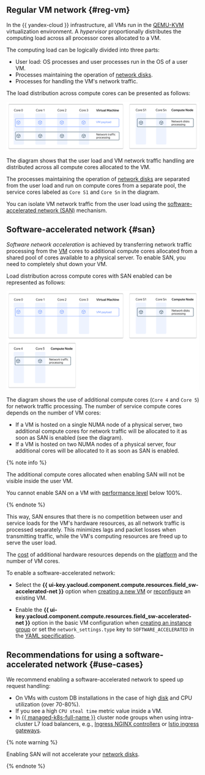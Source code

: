 ## Regular VM network {#reg-vm}

In the {{ yandex-cloud }} infrastructure, all VMs run in the [QEMU-KVM](https://en.wikipedia.org/wiki/QEMU) virtualization environment. A *hypervisor* proportionally distributes the computing load across all processor cores allocated to a VM.

The computing load can be logically divided into three parts:

* User load: OS processes and user processes run in the OS of a user VM.
* Processes maintaining the operation of [network disks](../../compute/concepts/disk.md).
* Processes for handling the VM's network traffic.

The load distribution across compute cores can be presented as follows:

![SAN-Disabled](../../_assets/compute/san-disabled.svg)

The diagram shows that the user load and VM network traffic handling are distributed across all compute cores allocated to the VM.

The processes maintaining the operation of [network disks](../../compute/concepts/disk.md) are separated from the user load and run on compute cores from a separate pool, the service cores labeled as `Core S1` and `Core Sn` in the diagram.

You can isolate VM network traffic from the user load using the [software-accelerated network (SAN)](#san) mechanism.

## Software-accelerated network {#san}

*Software network acceleration* is achieved by transferring network traffic processing from the [VM](../../compute/concepts/vm.md) cores to additional compute cores allocated from a shared pool of cores available to a physical server. To enable SAN, you need to completely shut down your VM.

Load distribution across compute cores with SAN enabled can be represented as follows:

![SAN-Enabled](../../_assets/compute/san-enabled.svg)

The diagram shows the use of additional compute cores (`Core 4` and `Core 5`) for network traffic processing. The number of service compute cores depends on the number of VM cores:

* If a VM is hosted on a single NUMA node of a physical server, two additional compute cores for network traffic will be allocated to it as soon as SAN is enabled (see the diagram).
* If a VM is hosted on two NUMA nodes of a physical server, four additional cores will be allocated to it as soon as SAN is enabled.

{% note info %}

The additional compute cores allocated when enabling SAN will not be visible inside the user VM.

You cannot enable SAN on a VM with [performance level](../../compute/concepts/performance-levels.md) below 100%.

{% endnote %}

This way, SAN ensures that there is no competition between user and service loads for the VM's hardware resources, as all network traffic is processed separately. This minimizes lags and packet losses when transmitting traffic, while the VM's computing resources are freed up to serve the user load.

The [cost](../../compute/pricing.md#software-accelerated-network) of additional hardware resources depends on the [platform](../../compute/concepts/vm-platforms.md) and the number of VM cores.

To enable a software-accelerated network:

* Select the **{{ ui-key.yacloud.component.compute.resources.field_sw-accelerated-net }}** option when [creating a new VM](../../compute/operations/vm-create/create-linux-vm.md) or [reconfigure](../../compute/operations/vm-control/vm-update-resources.md#enable-software-accelerated-network) an existing VM.

* Enable the **{{ ui-key.yacloud.component.compute.resources.field_sw-accelerated-net }}** option in the basic VM configuration when [creating an instance group](../../compute/operations/instance-groups/create-fixed-group.md) or set the `network_settings.type` key to `SOFTWARE_ACCELERATED` in the [YAML specification](../../compute/concepts/instance-groups/specification.md).

## Recommendations for using a software-accelerated network {#use-cases}

We recommend enabling a software-accelerated network to speed up request handling:

* On VMs with custom DB installations in the case of high [disk](../../compute/concepts/disk.md) and CPU utilization (over 70-80%).
* If you see a high `CPU steal time` metric value inside a VM.
* In [{{ managed-k8s-full-name }}](../../managed-kubernetes/concepts/index.md) cluster node groups when using intra-cluster L7 load balancers, e.g., [Ingress NGINX controllers](https://kubernetes.github.io/ingress-nginx/) or [Istio ingress gateways](https://istio.io/latest/docs/tasks/traffic-management/ingress/ingress-control/).

{% note warning %}

Enabling SAN will not accelerate your [network disks](../../compute/concepts/disk.md).

{% endnote %}
